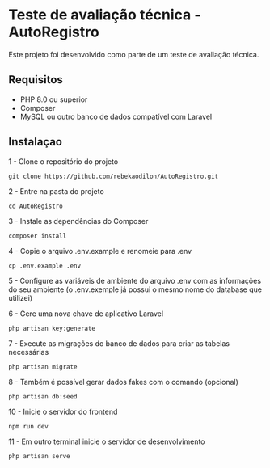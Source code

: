 # Teste de avaliação técnica - AutoRegistro
Este projeto foi desenvolvido como parte de um teste de avaliação técnica.

## Requisitos
- PHP 8.0 ou superior
- Composer
- MySQL ou outro banco de dados compatível com Laravel

## Instalaçao

1 - Clone o repositório do projeto
```
git clone https://github.com/rebekaodilon/AutoRegistro.git
```
2 - Entre na pasta do projeto
```
cd AutoRegistro
```
3 - Instale as dependências do Composer
```
composer install
```
4 - Copie o arquivo .env.example e renomeie para .env
```
cp .env.example .env
```
5 - Configure as variáveis de ambiente do arquivo .env com as informações do seu ambiente (o .env.exemple já possui o mesmo nome do database que utilizei)

6 - Gere uma nova chave de aplicativo Laravel
```
php artisan key:generate
```
7 - Execute as migrações do banco de dados para criar as tabelas necessárias
```
php artisan migrate
```
8 - Também é possível gerar dados fakes com o comando (opcional)
```
php artisan db:seed
```
10 - Inicie o servidor do frontend
```
npm run dev
```
11 - Em outro terminal inicie o servidor de desenvolvimento
```
php artisan serve
```
